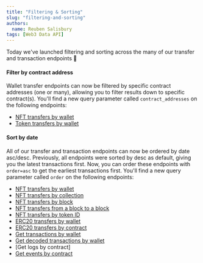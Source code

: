```yaml
---
title: "Filtering & Sorting"
slug: "filtering-and-sorting"
authors:
  name: Reuben Salisbury
tags: [Web3 Data API]
---
```


Today we've launched filtering and sorting across the many of our transfer and transaction endpoints 🚀

#### Filter by contract address

Wallet transfer endpoints can now be filtered by specific contract addresses (one or many), allowing you to filter results down to specific contract(s). You'll find a new query parameter called `contract_addresses` on the following endpoints:

- [NFT transfers by wallet](/web3-data-api/evm/reference/wallet-api/get-wallet-nft-transfers)
- [Token transfers by wallet](/web3-data-api/evm/reference/wallet-api/get-wallet-token-transfers)

#### Sort by date

All of our transfer and transaction endpoints can now be ordered by date asc/desc. Previously, all endpoints were sorted by desc as default, giving you the latest transactions first. Now, you can order these endpoints with `order=asc` to get the earliest transactions first. You'll find a new query parameter called `order` on the following endpoints:

- [NFT transfers by wallet](/web3-data-api/evm/reference/wallet-api/get-wallet-nft-transfers)
- [NFT transfers by collection](/web3-data-api/evm/reference/get-nft-contract-transfers)
- [NFT transfers by block](/web3-data-api/evm/reference/get-nft-transfers-by-block)
- [NFT transfers from a block to a block](/web3-data-api/evm/reference/get-nft-transfers-from-to-block)
- [NFT transfers by token ID](/web3-data-api/evm/reference/get-nft-transfers)
- [ERC20 transfers by wallet](/web3-data-api/evm/reference/get-wallet-token-transfers)
- [ERC20 transfers by contract](/web3-data-api/evm/reference/get-token-transfers)
- [Get transactions by wallet](/web3-data-api/evm/reference/wallet-api/get-transactions-by-wallet)
- [Get decoded transactions by wallet](/web3-data-api/evm/reference/wallet-api/get-decoded-transactions-by-wallet)
- [Get logs by contract]
- [Get events by contract](/web3-data-api/evm/reference/get-contract-events)
